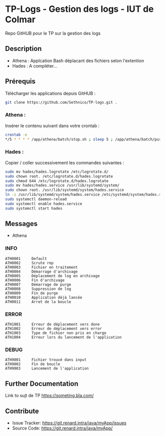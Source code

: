# TP-Logs - Gestion des logs - IUT de Colmar

Repo GitHUB pour le TP sur la gestion des logs


## Description
- Athena : Applcation Bash déplacant des fichiers selon l'extention
- Hades : A compléter...


## Prérequis
Télécharger les applications depuis GitHUB :
```bash
git clone https://github.com/Sethnico/TP-logs.git .
```

### Athena :
Insérer le contenu suivant dans votre crontab :
```bash
crontab -e
*/5 * * * * /app/athena/batch/stop.sh ; sleep 5 ; /app/athena/batch/purge.sh ; sleep 5 ; /app/athena/batch/start.sh
```

### Hades :
Copier / coller successivement les commandes suivantes :
```bash
sudo mv hades/hades.logrotate /etc/logrotate.d/
sudo chown root. /etc/logrotate.d/hades.logrotate
sudo chmod 644 /etc/logrotate.d/hades.logrotate
sudo mv hades/hades.service /usr/lib/systemd/system/
sudo chown root. /usr/lib/systemd/system/hades.service
ln -s /usr/lib/systemd/system/hades.service /etc/systemd/system/hades.service
sudo systemctl daemon-reload
sudo systemctl enable hades.service
sudo systemctl start hades
```

## Messages

 - Athena
### INFO
```
ATH0001     Default
ATH0002     Scrute rep
ATH0003     Fichier en traitement
ATH0004     Démarrage d'archivage
ATH0005     Déplacement de log en archivage
ATH0006     Fin d'archivage
ATH0007     Démarrage de purge
ATH0008     Suppression de log
ATH0009     Fin de purge
ATH0010     Application déjà lancée
ATH0011     Arret de la boucle
```

### ERROR
```
ATH1001     Erreur de déplacement vers done
ATH1002     Erreur de déplacement vers error
ATH1003     Type de fichier non pris en charge
ATH1004     Erreur lors du lancement de l'application
```

### DEBUG
```
ATH9001     Fichier trouvé dans input
ATH9002     Fin de boucle
ATH9003     Lancement de l'application
```

## Further Documentation
Link to sujt de TP https://someting.bla.com/

## Contribute
- Issue Tracker: https://git.renard.intra/java/myApp/issues
- Source Code: https://git.renard.intra/java/myApp/

